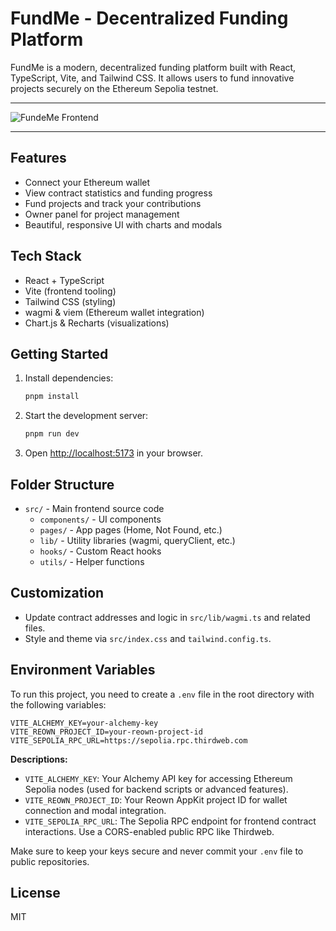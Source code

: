 # FundMe - Decentralized Funding Platform

FundMe is a modern, decentralized funding platform built with React, TypeScript, Vite, and Tailwind CSS. It allows users to fund innovative projects securely on the Ethereum Sepolia testnet.

---
![FundeMe Frontend](./public/photo1.png)

----

## Features
- Connect your Ethereum wallet
- View contract statistics and funding progress
- Fund projects and track your contributions
- Owner panel for project management
- Beautiful, responsive UI with charts and modals

## Tech Stack
- React + TypeScript
- Vite (frontend tooling)
- Tailwind CSS (styling)
- wagmi & viem (Ethereum wallet integration)
- Chart.js & Recharts (visualizations)

## Getting Started
1. Install dependencies:
   ```sh
   pnpm install
   ```
2. Start the development server:
   ```sh
   pnpm run dev
   ```
3. Open [http://localhost:5173](http://localhost:5173) in your browser.

## Folder Structure
- `src/` - Main frontend source code
  - `components/` - UI components
  - `pages/` - App pages (Home, Not Found, etc.)
  - `lib/` - Utility libraries (wagmi, queryClient, etc.)
  - `hooks/` - Custom React hooks
  - `utils/` - Helper functions

## Customization
- Update contract addresses and logic in `src/lib/wagmi.ts` and related files.
- Style and theme via `src/index.css` and `tailwind.config.ts`.

## Environment Variables

To run this project, you need to create a `.env` file in the root directory with the following variables:

```
VITE_ALCHEMY_KEY=your-alchemy-key
VITE_REOWN_PROJECT_ID=your-reown-project-id
VITE_SEPOLIA_RPC_URL=https://sepolia.rpc.thirdweb.com
```

**Descriptions:**
- `VITE_ALCHEMY_KEY`: Your Alchemy API key for accessing Ethereum Sepolia nodes (used for backend scripts or advanced features).
- `VITE_REOWN_PROJECT_ID`: Your Reown AppKit project ID for wallet connection and modal integration.
- `VITE_SEPOLIA_RPC_URL`: The Sepolia RPC endpoint for frontend contract interactions. Use a CORS-enabled public RPC like Thirdweb.

Make sure to keep your keys secure and never commit your `.env` file to public repositories.

## License
MIT
